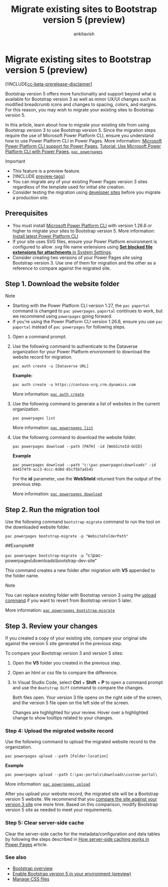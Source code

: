 ﻿---
title: Migrate existing sites to Bootstrap version 5 (preview)
description: Learn how to migrate your Power Pages sites to Bootstrap version 5.
author: ankitavish 
ms.topic: how-to
ms.custom: 
ms.date: 09/20/2023
ms.subservice:
ms.author: avishwakarma 
ms.reviewer: kkendrick
contributors:
    - ProfessorKendrick
---

# Migrate existing sites to Bootstrap version 5 (preview)

[!INCLUDE[cc-beta-prerelease-disclaimer](../includes/cc-beta-prerelease-disclaimer.md)]

Bootstrap version 5 offers more functionality and support beyond what is available for Bootstrap version 3 as well as minor UX/UI changes such as modified breadcrumb icons and changes to spacing, colors, and margins. For this reason, you may wish to migrate your existing sites to Bootstrap version 5.

In this article, learn about how to migrate your existing site from using Bootstrap version 3 to use Bootstrap version 5. Since the migration steps require the use of Microsoft Power Platform CLI, ensure you understand how to use Power Platform CLI in Power Pages. More information: [Microsoft Power Platform CLI support for Power Pages](power-platform-cli.md), [Tutorial: Use Microsoft Power Platform CLI with Power Pages](power-platform-cli-tutorial.md), [`pac powerpages`](/power-platform/developer/cli/reference/powerpages)

> [!IMPORTANT]
> - This feature is a preview feature.
> - [!INCLUDE [preview-tags](../includes/cc-preview-features-definition.md)]
> - You can migrate any of your existing Power Pages version 3 sites regardless of the template used for initial site creation.
> - Consider testing the migration using [developer sites](../getting-started/developer-sites.md) before you migrate a production site.

## Prerequisites

- You must install [Microsoft Power Platform CLI](/power-platform/developer/cli/introduction#install-using-power-platform-tools-for-visual-studio-code) with version 1.26.6 or higher to migrate your sites to Bootstrap version 5. More information: [Install latest Power Platform CLI](/power-platform/developer/cli/introduction#update-power-platform-cli-for-windowsmacoslinux)
- If your site uses SVG files, ensure your Power Platform environment is configured to allow .svg file name extensions using [**Set blocked file extensions for attachments** in System Settings](/power-platform/admin/system-settings-dialog-box-general-tab).
- Consider creating two versions of your Power Pages site using Bootstrap version 3. Use one of them for migration and the other as a reference to compare against the migrated site.

## Step 1. Download the website folder

> [!NOTE]
> - Starting with the Power Platform CLI version 1.27, the `pac paportal` command is changed to `pac powerpages`. `paportal` continues to work, but we recommend using `powerpages` going forward.
> - If you're using the Power Platform CLI version 1.26.6, ensure you use `pac paportal` instead of `pac powerpages` for following steps.

1. Open a command prompt.

1. Use the following command to authenticate to the Dataverse organization for your Power Platform environment to download the website record for migration.

    `pac auth create -u [Dataverse URL]`
    
    **Example:**
    
    `pac auth create -u https://contoso-org.crm.dynamics.com`

    More information: [`pac auth create`](/power-platform/developer/cli/reference/auth)

1. Use the following command to generate a list of websites in the current organization.

    `pac powerpages list`

    More information: [`pac powerpages list`](/power-platform/developer/cli/reference/powerpages#pac-powerpages-list)

1. Use the following command to download the website folder.

    `pac powerpages download --path [PATH] -id [WebSiteId-GUID]`
    
    **Example**
    
    `pac powerpages download --path "c:\pac-powerpages\downloads" -id d44574f9-acc3-4ccc-8d8d-85cf5b7ad141`
    
    For the **id** parameter, use the **WebSiteId** returned from the output of the previous step.

    More information: [`pac powerpages download`](/power-platform/developer/cli/reference/powerpages#pac-powerpages-download)

## Step 2. Run the migration tool

Use the following command `bootstrap-migrate` command to run the tool on the downloaded website folder.

`pac powerpages bootstrap-migrate -p "WebsiteFolderPath"`

##Example##

`pac powerpages bootstrap-migrate -p `"c:\pac-powerpages\downloads\bootstrap-dev-site"

This command creates a new folder after migration with **V5** appended to the folder name.

> [!NOTE]
> You can replace existing folder with Bootstrap version 3 using the [upload command](#step-4-upload-the-migrated-website-record) if you want to revert from Bootstrap version 5 later.

More information: [`pac powerpages bootstrap-migrate`](/power-platform/developer/cli/reference/powerpages#pac-powerpages-bootstrap-migrate)

## Step 3. Review your changes

If you created a copy of your existing site, compare your original site against the version 5 site generated in the previous step.

To compare your Bootstrap version 3 and version 5 sites:

1. Open the **V5** folder you created in the previous step.

1. Open an html or css file to compare the difference.

1. In Visual Studio Code, select **Ctrl** + **Shift** + **P** to open a command prompt and use the `Bootstrap Diff` command to compare the changes.

    Both files open. Your version 3 file opens on the right side of the screen, and the version 5 file open on the left side of the screen.

    Changes are highlighted for your review. Hover over a highlighted change to show tooltips related to your changes.

### Step 4: Upload the migrated website record

Use the following command to upload the migrated website record to the organization.

`pac powerpages upload --path [Folder-location]`

**Example**

`pac powerpages upload --path C:\pac-portals\downloads\custom-portal\`

More information: [`pac powerpages upload`](/power-platform/developer/cli/reference/powerpages#pac-powerpages-upload)

After you upload your website record, the migrated site will be a Bootstrap version 5 website. We recommend that you [compare the site against your version 3 site](#step-3-review-your-changes) one more time. Based on this comparison, modify Bootstrap version 5 site as needed to meet your requirements.

### Step 5: Clear server-side cache

Clear the server-side cache for the metadata/configuration and data tables by following the steps described in [How server-side caching works in Power Pages](../admin/clear-server-side-cache.md) article.

### See also

- [Bootstrap overview](bootstrap-overview.md)
- [Enable Bootstrap version 5 in your environment (preview)](bootstrap-version-5.md)
- [Manage CSS files](manage-css.md)
